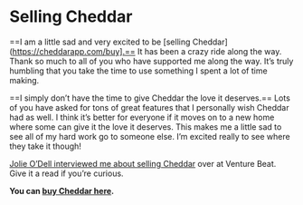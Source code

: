
# Selling Cheddar

==I am a little sad and very excited to be [selling Cheddar](https://cheddarapp.com/buy].== It has been a crazy ride along the way. Thank so much to all of you who have supported me along the way. It’s truly humbling that you take the time to use something I spent a lot of time making.

==I simply don’t have the time to give Cheddar the love it deserves.== Lots of you have asked for tons of great features that I personally wish Cheddar had as well. I think it’s better for everyone if it moves on to a new home where some can give it the love it deserves. This makes me a little sad to see all of my hard work go to someone else. I’m excited really to see where they take it though!

[Jolie O’Dell interviewed me about selling Cheddar](http://venturebeat.com/2013/01/05/cheddar-for-sale/) over at Venture Beat. Give it a read if you’re curious.

**You can [buy Cheddar here](https://cheddarapp.com/buy).**

